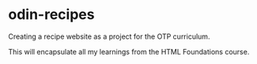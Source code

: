 # odin-recipes
Creating a recipe website as a project for the OTP curriculum.

This will encapsulate all my learnings from the HTML Foundations course.